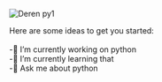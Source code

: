 ![Deren py1](https://github.com/user-attachments/assets/f2c07ee1-cb10-4017-924c-96a36da3a0db)

<!--
**Deren-Es/Deren-Es** is a ✨ _special_ ✨ repository because its `README.md` (this file) appears on your GitHub profile.
--!>
Here are some ideas to get you started:<br>
<br>
-🔭 I’m currently working on python<br>                        
-🌱 I’m currently learning that<br>
-💬 Ask me about python<br>


